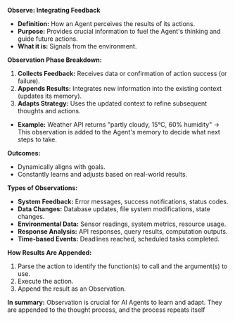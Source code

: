 
**Observe: Integrating Feedback**

*   **Definition:** How an Agent perceives the results of its actions.
*   **Purpose:** Provides crucial information to fuel the Agent's thinking and guide future actions.
*   **What it is:** Signals from the environment.

**Observation Phase Breakdown:**

1.  **Collects Feedback:** Receives data or confirmation of action success (or failure).
2.  **Appends Results:** Integrates new information into the existing context (updates its memory).
3.  **Adapts Strategy:** Uses the updated context to refine subsequent thoughts and actions.

*   **Example:** Weather API returns "partly cloudy, 15°C, 60% humidity" -> This observation is added to the Agent's memory to decide what next steps to take.

**Outcomes:**

*   Dynamically aligns with goals.
*   Constantly learns and adjusts based on real-world results.

**Types of Observations:**

*   **System Feedback:** Error messages, success notifications, status codes.
*   **Data Changes:** Database updates, file system modifications, state changes.
*   **Environmental Data:** Sensor readings, system metrics, resource usage.
*   **Response Analysis:** API responses, query results, computation outputs.
*   **Time-based Events:** Deadlines reached, scheduled tasks completed.

**How Results Are Appended:**

1.  Parse the action to identify the function(s) to call and the argument(s) to use.
2.  Execute the action.
3.  Append the result as an Observation.

**In summary:** Observation is crucial for AI Agents to learn and adapt. They are appended to the thought process, and the process repeats itself
